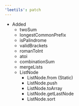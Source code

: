 ```yaml
---
'leetils': patch
---
```


-   Added
    -   twoSum
    -   longestCommonPrefix
    -   isPalindrome
    -   validBrackets
    -   romanToInt
    -   atoi
    -   combinationSum
    -   mergeLists
    -   ListNode
        -   ListNode.from (Static)
        -   ListNode.push
        -   ListNode.toArray
        -   ListNode.getLastNode
        -   ListNode.sort
